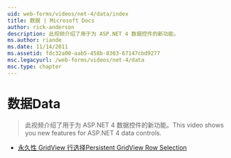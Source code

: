 ```yaml
---
uid: web-forms/videos/net-4/data/index
title: 数据 | Microsoft Docs
author: rick-anderson
description: 此视频介绍了用于为 ASP.NET 4 数据控件的新功能。
ms.author: riande
ms.date: 11/14/2011
ms.assetid: fdc32a00-aab5-458b-8303-67147cbd9277
msc.legacyurl: /web-forms/videos/net-4/data
msc.type: chapter
---
```

<a name="data"></a><span data-ttu-id="42632-103">数据</span><span class="sxs-lookup"><span data-stu-id="42632-103">Data</span></span>
====================
> <span data-ttu-id="42632-104">此视频介绍了用于为 ASP.NET 4 数据控件的新功能。</span><span class="sxs-lookup"><span data-stu-id="42632-104">This video shows you new features for ASP.NET 4 data controls.</span></span>


- [<span data-ttu-id="42632-105">永久性 GridView 行选择</span><span class="sxs-lookup"><span data-stu-id="42632-105">Persistent GridView Row Selection</span></span>](aspnet-4-quick-hit-persistent-gridview-row-selection.md)
